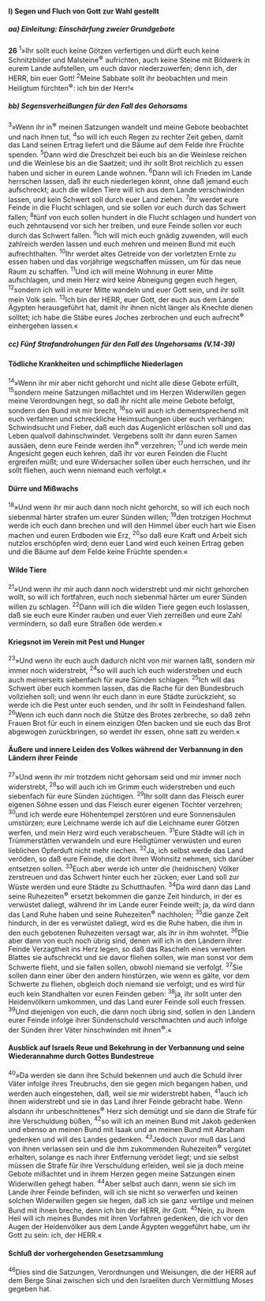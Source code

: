 #### l) Segen und Fluch von Gott zur Wahl gestellt

##### aa) Einleitung: Einschärfung zweier Grundgebote

__26__
<sup>1</sup>»Ihr sollt euch keine Götzen verfertigen und dürft euch keine Schnitzbilder und Malsteine<sup title="vgl. 5.Mose 7,5">&#x2732;</sup> aufrichten, auch keine Steine mit Bildwerk in eurem Lande aufstellen, um euch davor niederzuwerfen; denn ich, der HERR, bin euer Gott!
<sup>2</sup>Meine Sabbate sollt ihr beobachten und mein Heiligtum fürchten<sup title="= mit Ehrfurcht scheuen">&#x2732;</sup>: ich bin der Herr!«

##### bb) Segensverheißungen für den Fall des Gehorsams

<sup>3</sup>»Wenn ihr in<sup title="oder: nach">&#x2732;</sup> meinen Satzungen wandelt und meine Gebote beobachtet und nach ihnen tut,
<sup>4</sup>so will ich euch Regen zu rechter Zeit geben, damit das Land seinen Ertrag liefert und die Bäume auf dem Felde ihre Früchte spenden.
<sup>5</sup>Dann wird die Dreschzeit bei euch bis an die Weinlese reichen und die Weinlese bis an die Saatzeit; und ihr sollt Brot reichlich zu essen haben und sicher in eurem Lande wohnen.
<sup>6</sup>Dann will ich Frieden im Lande herrschen lassen, daß ihr euch niederlegen könnt, ohne daß jemand euch aufschreckt; auch die wilden Tiere will ich aus dem Lande verschwinden lassen, und kein Schwert soll durch euer Land ziehen.
<sup>7</sup>Ihr werdet eure Feinde in die Flucht schlagen, und sie sollen vor euch durch das Schwert fallen;
<sup>8</sup>fünf von euch sollen hundert in die Flucht schlagen und hundert von euch zehntausend vor sich her treiben, und eure Feinde sollen vor euch durch das Schwert fallen.
<sup>9</sup>Ich will mich euch gnädig zuwenden, will euch zahlreich werden lassen und euch mehren und meinen Bund mit euch aufrechthalten.
<sup>10</sup>Ihr werdet altes Getreide von der vorletzten Ernte zu essen haben und das vorjährige wegschaffen müssen, um für das neue Raum zu schaffen.
<sup>11</sup>Und ich will meine Wohnung in eurer Mitte aufschlagen, und mein Herz wird keine Abneigung gegen euch hegen,
<sup>12</sup>sondern ich will in eurer Mitte wandeln und euer Gott sein, und ihr sollt mein Volk sein.
<sup>13</sup>Ich bin der HERR, euer Gott, der euch aus dem Lande Ägypten herausgeführt hat, damit ihr ihnen nicht länger als Knechte dienen solltet; ich habe die Stäbe eures Joches zerbrochen und euch aufrecht<sup title="= mit aufgerichtetem Haupt">&#x2732;</sup> einhergehen lassen.«

##### cc) Fünf Strafandrohungen für den Fall des Ungehorsams (V.14-39)

#### Tödliche Krankheiten und schimpfliche Niederlagen

<sup>14</sup>»Wenn ihr mir aber nicht gehorcht und nicht alle diese Gebote erfüllt,
<sup>15</sup>sondern meine Satzungen mißachtet und im Herzen Widerwillen gegen meine Verordnungen hegt, so daß ihr nicht alle meine Gebote befolgt, sondern den Bund mit mir brecht,
<sup>16</sup>so will auch ich dementsprechend mit euch verfahren und schreckliche Heimsuchungen über euch verhängen: Schwindsucht und Fieber, daß euch das Augenlicht erlöschen soll und das Leben qualvoll dahinschwindet. Vergebens sollt ihr dann euren Samen aussäen, denn eure Feinde werden ihn<sup title="d.h. das Gesäte">&#x2732;</sup> verzehren;
<sup>17</sup>und ich werde mein Angesicht gegen euch kehren, daß ihr vor euren Feinden die Flucht ergreifen müßt; und eure Widersacher sollen über euch herrschen, und ihr sollt fliehen, auch wenn niemand euch verfolgt.«

#### Dürre und Mißwachs

<sup>18</sup>»Und wenn ihr mir auch dann noch nicht gehorcht, so will ich euch noch siebenmal härter strafen um eurer Sünden willen;
<sup>19</sup>den trotzigen Hochmut werde ich euch dann brechen und will den Himmel über euch hart wie Eisen machen und euren Erdboden wie Erz,
<sup>20</sup>so daß eure Kraft und Arbeit sich nutzlos erschöpfen wird; denn euer Land wird euch keinen Ertrag geben und die Bäume auf dem Felde keine Früchte spenden.«

#### Wilde Tiere

<sup>21</sup>»Und wenn ihr mir auch dann noch widerstrebt und mir nicht gehorchen wollt, so will ich fortfahren, euch noch siebenmal härter um eurer Sünden willen zu schlagen.
<sup>22</sup>Dann will ich die wilden Tiere gegen euch loslassen, daß sie euch eure Kinder rauben und euer Vieh zerreißen und eure Zahl vermindern, so daß eure Straßen öde werden.«

#### Kriegsnot im Verein mit Pest und Hunger

<sup>23</sup>»Und wenn ihr euch auch dadurch nicht von mir warnen laßt, sondern mir immer noch widerstrebt,
<sup>24</sup>so will auch ich euch widerstreben und euch auch meinerseits siebenfach für eure Sünden schlagen.
<sup>25</sup>Ich will das Schwert über euch kommen lassen, das die Rache für den Bundesbruch vollziehen soll; und wenn ihr euch dann in eure Städte zurückzieht, so werde ich die Pest unter euch senden, und ihr sollt in Feindeshand fallen.
<sup>26</sup>Wenn ich euch dann noch die Stütze des Brotes zerbreche, so daß zehn Frauen Brot für euch in einem einzigen Ofen backen und sie euch das Brot abgewogen zurückbringen, so werdet ihr essen, ohne satt zu werden.«

#### Äußere und innere Leiden des Volkes während der Verbannung in den Ländern ihrer Feinde

<sup>27</sup>»Und wenn ihr mir trotzdem nicht gehorsam seid und mir immer noch widerstrebt,
<sup>28</sup>so will auch ich im Grimm euch widerstreben und euch siebenfach für eure Sünden züchtigen.
<sup>29</sup>Ihr sollt dann das Fleisch eurer eigenen Söhne essen und das Fleisch eurer eigenen Töchter verzehren;
<sup>30</sup>und ich werde eure Höhentempel zerstören und eure Sonnensäulen umstürzen; eure Leichname werde ich auf die Leichname eurer Götzen werfen, und mein Herz wird euch verabscheuen.
<sup>31</sup>Eure Städte will ich in Trümmerstätten verwandeln und eure Heiligtümer verwüsten und euren lieblichen Opferduft nicht mehr riechen.
<sup>32</sup>Ja, ich selbst werde das Land veröden, so daß eure Feinde, die dort ihren Wohnsitz nehmen, sich darüber entsetzen sollen.
<sup>33</sup>Euch aber werde ich unter die (heidnischen) Völker zerstreuen und das Schwert hinter euch her zücken; euer Land soll zur Wüste werden und eure Städte zu Schutthaufen.
<sup>34</sup>Da wird dann das Land seine Ruhezeiten<sup title="oder: Sabbatjahre">&#x2732;</sup> ersetzt bekommen die ganze Zeit hindurch, in der es verwüstet daliegt, während ihr im Lande eurer Feinde weilt; ja, da wird dann das Land Ruhe haben und seine Ruhezeiten<sup title="oder: Sabbatjahre">&#x2732;</sup> nachholen;
<sup>35</sup>die ganze Zeit hindurch, in der es verwüstet daliegt, wird es die Ruhe haben, die ihm in den euch gebotenen Ruhezeiten versagt war, als ihr in ihm wohntet.
<sup>36</sup>Die aber dann von euch noch übrig sind, denen will ich in den Ländern ihrer Feinde Verzagtheit ins Herz legen, so daß das Rascheln eines verwehten Blattes sie aufschreckt und sie davor fliehen sollen, wie man sonst vor dem Schwerte flieht, und sie fallen sollen, obwohl niemand sie verfolgt.
<sup>37</sup>Sie sollen dann einer über den andern hinstürzen, wie wenn es gälte, vor dem Schwerte zu fliehen, obgleich doch niemand sie verfolgt; und es wird für euch kein Standhalten vor euren Feinden geben:
<sup>38</sup>ja, ihr sollt unter den Heidenvölkern umkommen, und das Land eurer Feinde soll euch fressen.
<sup>39</sup>Und diejenigen von euch, die dann noch übrig sind, sollen in den Ländern eurer Feinde infolge ihrer Sündenschuld verschmachten und auch infolge der Sünden ihrer Väter hinschwinden mit ihnen<sup title="oder: wie diese">&#x2732;</sup>.«

#### Ausblick auf Israels Reue und Bekehrung in der Verbannung und seine Wiederannahme durch Gottes Bundestreue

<sup>40</sup>»Da werden sie dann ihre Schuld bekennen und auch die Schuld ihrer Väter infolge ihres Treubruchs, den sie gegen mich begangen haben, und werden auch eingestehen, daß, weil sie mir widerstrebt haben,
<sup>41</sup>auch ich ihnen widerstrebt und sie in das Land ihrer Feinde gebracht habe. Wenn alsdann ihr unbeschnittenes<sup title="d.h. unempfängliches oder: schuldbeladenes">&#x2732;</sup> Herz sich demütigt und sie dann die Strafe für ihre Verschuldung büßen,
<sup>42</sup>so will ich an meinen Bund mit Jakob gedenken und ebenso an meinen Bund mit Isaak und an meinen Bund mit Abraham gedenken und will des Landes gedenken.
<sup>43</sup>Jedoch zuvor muß das Land von ihnen verlassen sein und die ihm zukommenden Ruhezeiten<sup title="oder: Sabbatjahre">&#x2732;</sup> vergütet erhalten, solange es nach ihrer Entfernung verödet liegt; und sie selbst müssen die Strafe für ihre Verschuldung erleiden, weil sie ja doch meine Gebote mißachtet und in ihrem Herzen gegen meine Satzungen einen Widerwillen gehegt haben.
<sup>44</sup>Aber selbst auch dann, wenn sie sich im Lande ihrer Feinde befinden, will ich sie nicht so verwerfen und keinen solchen Widerwillen gegen sie hegen, daß ich sie ganz vertilge und meinen Bund mit ihnen breche, denn ich bin der HERR, ihr Gott.
<sup>45</sup>Nein, zu ihrem Heil will ich meines Bundes mit ihren Vorfahren gedenken, die ich vor den Augen der Heidenvölker aus dem Lande Ägypten weggeführt habe, um ihr Gott zu sein: ich, der HERR.«

#### Schluß der vorhergehenden Gesetzsammlung

<sup>46</sup>Dies sind die Satzungen, Verordnungen und Weisungen, die der HERR auf dem Berge Sinai zwischen sich und den Israeliten durch Vermittlung Moses gegeben hat.